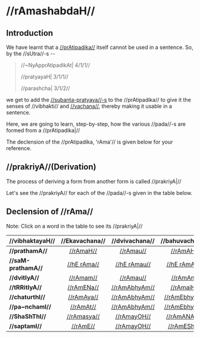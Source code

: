 # //rAmashabdaH//

## Introduction

We have learnt that a
[//prAtipadika//](#/shadlinga-prakaranam/general/praatipadika) itself
cannot be used in a sentence. So, by the //sUtra//-s --

> //~NyApprAtipadikAt| 4/1/1//
>
> //pratyayaH| 3/1/1//
>
> //parashcha| 3/1/2//

we get to add the
[//subanta-pratyaya//-s](#/shadlinga-prakaranam/general/subanta-pratyayah)
to the //prAtipadika// to give it the senses of //vibhakti// and
[//vachana//](#/shadlinga-prakaranam/general/vachanani), thereby making
it usable in a sentence.

<!--
  We also learnt that this process of forming usable forms (//pada//-s) from a
  //prAtipadika// is called as **Declension** in English.
-->

Here, we are going to learn, step-by-step, how the various //pada//-s
are formed from a //prAtipadika|//

The declension of the //prAtipadika, 'rAma'// is given below for your
reference.

## //prakriyA//(Derivation)

The process of deriving a form from another form is called //prakriyA|//

Let's see the //prakriyA// for each of the //pada//-s given in the table
below.

## Declension of //rAma//

Note: Click on a word in the table to see its //prakriyA|//

<!-- {{#/shadlinga-prakaranam/raama-sabdah/0-table}} -->

| //vibhaktayaH//      |  //Ekavachana//   |   //dvivachana//   |   //bahuvachana//   |
| :------------------- | :---------------: | :----------------: | :-----------------: |
| **//prathamA//**     |  [//rAmaH//][1]   |   [//rAmau//][2]   |   [//rAmAH//][3]    |
| **//saM-prathamA//** | [//hE rAma//][4]  | [//hE rAmau//][2]  |  [//hE rAmAH//][3]  |
| **//dvitIyA//**      |  [//rAmam//][5]   |   [//rAmau//][6]   |   [//rAmAn//][7]    |
| **//tRRitIyA//**     |  [//rAmENa//][8]  | [//rAmAbhyAm//][9] |  [//rAmaiH//][10]   |
| **//chaturthI//**    | [//rAmAya//][11]  | [//rAmAbhyAm//][9] | [//rAmEbhyaH//][12] |
| **//pa~nchamI//**    |  [//rAmAt//][13]  | [//rAmAbhyAm//][9] | [//rAmEbhyaH//][12] |
| **//ShaShThI//**     | [//rAmasya//][14] | [//rAmayOH//][15]  |  [//rAmANAm//][16]  |
| **//saptamI//**      |  [//rAmE//][17]   | [//rAmayOH//][18]  |  [//rAmEShu//][19]  |

[1]: #/shadlinga-prakaranam/raama-sabdah/raama-1-1
[2]: #/shadlinga-prakaranam/raama-sabdah/raama-1-2
[3]: #/shadlinga-prakaranam/raama-sabdah/raama-1-3
[4]: #/shadlinga-prakaranam/raama-sabdah/raama-1.1-1
[5]: #/shadlinga-prakaranam/raama-sabdah/raama-2-1
[6]: #/shadlinga-prakaranam/raama-sabdah/raama-2-2
[7]: #/shadlinga-prakaranam/raama-sabdah/raama-2-3
[8]: #/shadlinga-prakaranam/raama-sabdah/raama-3-1
[9]: #/shadlinga-prakaranam/raama-sabdah/raama-3-2
[10]: #/shadlinga-prakaranam/raama-sabdah/raama-3-3
[11]: #/shadlinga-prakaranam/raama-sabdah/raama-4-1
[12]: #/shadlinga-prakaranam/raama-sabdah/raama-4-3
[13]: #/shadlinga-prakaranam/raama-sabdah/raama-5-1
[14]: #/shadlinga-prakaranam/raama-sabdah/raama-6-1
[15]: #/shadlinga-prakaranam/raama-sabdah/raama-6-2
[16]: #/shadlinga-prakaranam/raama-sabdah/raama-6-3
[17]: #/shadlinga-prakaranam/raama-sabdah/raama-7-1
[18]: #/shadlinga-prakaranam/raama-sabdah/raama-7-2
[19]: #/shadlinga-prakaranam/raama-sabdah/raama-7-3
